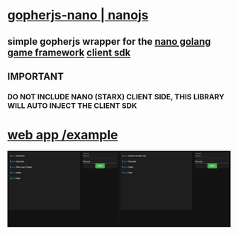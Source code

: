 # [gopherjs-nano | nanojs](https://github.com/revzim/gopherjs-nano)

## simple gopherjs wrapper for the [nano golang game framework](https://github.com/lonng/nano) [client sdk](https://github.com/nano-ecosystem/nano-websocket-client)

## IMPORTANT
### DO NOT INCLUDE NANO (STARX) CLIENT SIDE, THIS LIBRARY WILL AUTO INJECT THE CLIENT SDK

# [web app /example](https://github.com/revzim/gopherjs-nano/example)
![EXAMPLE](./example.PNG)